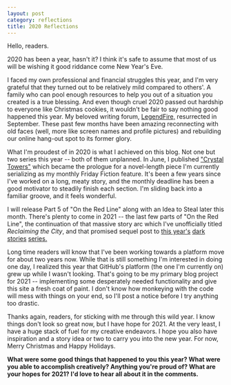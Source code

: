 ```yaml
---
layout: post
category: reflections
title: 2020 Reflections
---
```


Hello, readers.

2020 has been a year, hasn't it? I think it's safe to assume that most of us will be wishing it good riddance come New Year's Eve.

<!--excerpt-->

I faced my own professional and financial struggles this year, and I'm very grateful that they turned out to be relatively mild compared to others'. A family who can pool enough resources to help you out of a situation you created is a true blessing. And even though cruel 2020 passed out hardship to everyone like Christmas cookies, it wouldn't be fair to say nothing good happened this year. My beloved writing forum, [LegendFire,](https://forum.legendfire.com) resurrected in September. These past few months have been amazing reconnecting with old faces (well, more like screen names and profile pictures) and rebuilding our online hang-out spot to its former glory.

What I'm proudest of in 2020 is what I achieved on this blog. Not one but two series this year -- both of them unplanned. In June, I published ["Crystal Towers"](https://apprenticewordsmith.com/2020/06/26/ff-crystal-towers/) which became the prologue for a novel-length piece I'm currently serializing as my monthly Friday Fiction feature. It's been a few years since I've worked on a long, meaty story, and the monthly deadline has been a good motivator to steadily finish each section. I'm sliding back into a familiar groove, and it feels wonderful.

I will release Part 5 of "On the Red Line" along with an Idea to Steal later this month. There's plenty to come in 2021 -- the last few parts of "On the Red Line", the continuation of that massive story arc which I've unofficially titled *Reclaiming the City*, and that promised sequel post to [this year's](https://apprenticewordsmith.com/2020/03/13/dark-stories1/) [dark](https://apprenticewordsmith.com/2020/04/10/dark-stories2/) [stories](https://apprenticewordsmith.com/2020/05/08/dark-stories3/) [series.](https://apprenticewordsmith.com/2020/06/12/dark-stories4/)

Long time readers will know that I've been working towards a platform move for about two years now. While that is still something I'm interested in doing one day, I realized this year that GitHub's platform (the one I'm currently on) grew up while I wasn't looking. That's going to be my primary blog project for 2021 -- implementing some desperately needed functionality and give this site a fresh coat of paint. I don't know how monkeying with the code will mess with things on your end, so I'll post a notice before I try anything too drastic.

Thanks again, readers, for sticking with me through this wild year. I know things don't look so great now, but I have hope for 2021. At the very least, I have a huge stack of fuel for my creative endeavors. I hope you also have inspiration and a story idea or two to carry you into the new year. For now, Merry Christmas and Happy Holidays.

**What were some good things that happened to you this year? What were you able to accomplish creatively? Anything you're proud of? What are your hopes for 2021? I'd love to hear all about it in the comments.**
